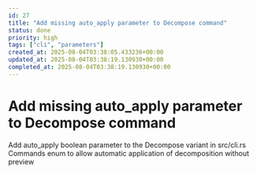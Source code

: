 ```yaml
---
id: 27
title: "Add missing auto_apply parameter to Decompose command"
status: done
priority: high
tags: ["cli", "parameters"]
created_at: 2025-08-04T03:38:05.433236+00:00
updated_at: 2025-08-04T03:38:19.130930+00:00
completed_at: 2025-08-04T03:38:19.130930+00:00
---
```


# Add missing auto_apply parameter to Decompose command

Add auto_apply boolean parameter to the Decompose variant in src/cli.rs Commands enum to allow automatic application of decomposition without preview